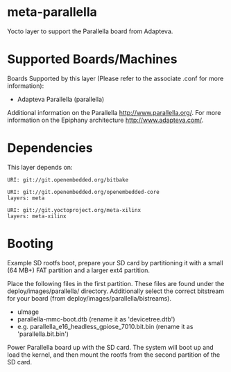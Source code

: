 meta-parallella
===============

Yocto layer to support the Parallella board from Adapteva.

Supported Boards/Machines
=========================

Boards Supported by this layer (Please refer to the associate .conf for more
information):
 * Adapteva Parallella (parallella)

Additional information on the Parallella http://www.parallella.org/.
For more information on the Epiphany architecture http://www.adapteva.com/.

Dependencies
============

This layer depends on:

	URI: git://git.openembedded.org/bitbake

	URI: git://git.openembedded.org/openembedded-core
	layers: meta

	URI: git://git.yoctoproject.org/meta-xilinx
	layers: meta-xilinx

Booting
=======

Example SD rootfs boot, prepare your SD card by partitioning it with a small
(64 MB+) FAT partition and a larger ext4 partition.

Place the following files in the first partition. These files are found under
the deploy/images/parallella/ directory. Additionally select the correct
bitstream for your board (from deploy/images/parallella/bistreams).

 * uImage
 * parallella-mmc-boot.dtb (rename it as 'devicetree.dtb')
 * e.g. parallella_e16_headless_gpiose_7010.bit.bin (rename it as 'parallella.bit.bin')

Power Parallella board up with the SD card. The system will boot up and load the
kernel, and then mount the rootfs from the second partition of the SD card.

